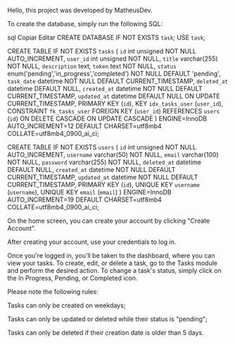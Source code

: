 Hello, this project was developed by MatheusDev.

To create the database, simply run the following SQL:

sql
Copiar
Editar
CREATE DATABASE IF NOT EXISTS `task`; 
USE `task`;

CREATE TABLE IF NOT EXISTS `tasks` (
  `id` int unsigned NOT NULL AUTO_INCREMENT,
  `user_id` int unsigned NOT NULL,
  `title` varchar(255) NOT NULL,
  `description` text,
  `token` text NOT NULL,
  `status` enum('pending','in_progress','completed') NOT NULL DEFAULT 'pending',
  `task_date` datetime NOT NULL DEFAULT CURRENT_TIMESTAMP,
  `deleted_at` datetime DEFAULT NULL,
  `created_at` datetime NOT NULL DEFAULT CURRENT_TIMESTAMP,
  `updated_at` datetime DEFAULT NULL ON UPDATE CURRENT_TIMESTAMP,
  PRIMARY KEY (`id`),
  KEY `idx_tasks_user` (`user_id`),
  CONSTRAINT `fk_tasks_user` FOREIGN KEY (`user_id`) REFERENCES `users` (`id`) ON DELETE CASCADE ON UPDATE CASCADE
) ENGINE=InnoDB AUTO_INCREMENT=12 DEFAULT CHARSET=utf8mb4 COLLATE=utf8mb4_0900_ai_ci;

CREATE TABLE IF NOT EXISTS `users` (
  `id` int unsigned NOT NULL AUTO_INCREMENT,
  `username` varchar(50) NOT NULL,
  `email` varchar(100) NOT NULL,
  `password` varchar(255) NOT NULL,
  `deleted_at` datetime DEFAULT NULL,
  `created_at` datetime NOT NULL DEFAULT CURRENT_TIMESTAMP,
  `updated_at` datetime NOT NULL DEFAULT CURRENT_TIMESTAMP,
  PRIMARY KEY (`id`),
  UNIQUE KEY `username` (`username`),
  UNIQUE KEY `email` (`email`)
) ENGINE=InnoDB AUTO_INCREMENT=19 DEFAULT CHARSET=utf8mb4 COLLATE=utf8mb4_0900_ai_ci;

On the home screen, you can create your account by clicking "Create Account".

After creating your account, use your credentials to log in.

Once you're logged in, you'll be taken to the dashboard, where you can view your tasks.
To create, edit, or delete a task, go to the Tasks module and perform the desired action.
To change a task's status, simply click on the In Progress, Pending, or Completed icon.

Please note the following rules:

Tasks can only be created on weekdays;

Tasks can only be updated or deleted while their status is "pending";

Tasks can only be deleted if their creation date is older than 5 days.

